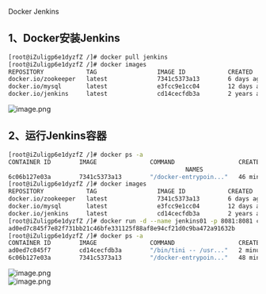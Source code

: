 Docker Jenkins
<a name="ace2bec1"></a>
## 1、Docker安装Jenkins
```bash
[root@iZuligp6e1dyzfZ /]# docker pull jenkins
[root@iZuligp6e1dyzfZ /]# docker images
REPOSITORY            TAG                 IMAGE ID            CREATED             SIZE
docker.io/zookeeper   latest              7341c5373a13        6 days ago          252 MB
docker.io/mysql       latest              e3fcc9e1cc04        12 days ago         544 MB
docker.io/jenkins     latest              cd14cecfdb3a        2 years ago         696 MB
```
![image.png](https://cdn.nlark.com/yuque/0/2020/png/396745/1596512458026-85b2af9d-56ef-47e1-ba5e-df4654377f27.png#align=left&display=inline&height=611&originHeight=1834&originWidth=3323&size=2218246&status=done&style=none&width=1107.6666666666667)
<a name="rol7d"></a>
## 2、运行Jenkins容器
```bash
[root@iZuligp6e1dyzfZ /]# docker ps -a
CONTAINER ID        IMAGE               COMMAND                  CREATED             STATUS              PORTS
                                                  NAMES
6c06b127e03a        7341c5373a13        "/docker-entrypoin..."   46 minutes ago      Up 46 minutes       2181/tcp, 2888/tcp, 3888/tcp, 0.0.0.0:2180->2180/tcp, 8080/tcp   zk01
[root@iZuligp6e1dyzfZ /]# docker images
REPOSITORY            TAG                 IMAGE ID            CREATED             SIZE
docker.io/zookeeper   latest              7341c5373a13        6 days ago          252 MB
docker.io/mysql       latest              e3fcc9e1cc04        12 days ago         544 MB
docker.io/jenkins     latest              cd14cecfdb3a        2 years ago         696 MB
[root@iZuligp6e1dyzfZ /]# docker run -d --name jenkins01 -p 8081:8081 cd14cecfdb3a
ad0ed7c845f7e82f731bb21c46bfe331125f88af8e94cf21d0c9ba472a91632b
[root@iZuligp6e1dyzfZ /]# docker ps -a
CONTAINER ID        IMAGE               COMMAND                  CREATED             STATUS              PORTS                                                            NAMES
ad0ed7c845f7        cd14cecfdb3a        "/bin/tini -- /usr..."   2 minutes ago       Up 2 minutes        8080/tcp, 50000/tcp, 0.0.0.0:8081->8081/tcp                      jenkins01
6c06b127e03a        7341c5373a13        "/docker-entrypoin..."   48 minutes ago      Up 48 minutes       2181/tcp, 2888/tcp, 3888/tcp, 0.0.0.0:2180->2180/tcp, 8080/tcp   zk01
```
![image.png](https://cdn.nlark.com/yuque/0/2020/png/396745/1596514565878-060b52db-4e0c-4954-bb32-123a118a40d9.png#align=left&display=inline&height=271&originHeight=812&originWidth=3323&size=999598&status=done&style=none&width=1107.6666666666667)<br />![image.png](https://cdn.nlark.com/yuque/0/2020/png/396745/1596514738060-e3a3e8d6-0fb2-45c3-9474-99b4a0eedde3.png#align=left&display=inline&height=160&originHeight=479&originWidth=3323&size=610299&status=done&style=none&width=1107.6666666666667)
